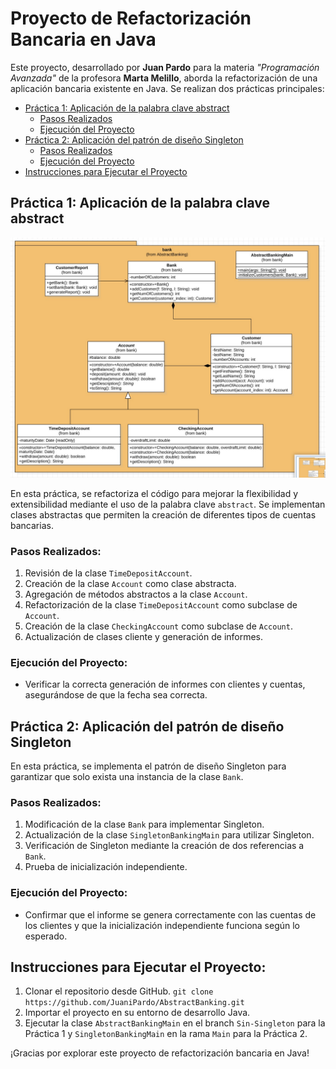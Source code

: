 # Proyecto de Refactorización Bancaria en Java

Este proyecto, desarrollado por **Juan Pardo** para la materia *"Programación Avanzada"* de la profesora **Marta Melillo**, aborda la refactorización de una aplicación bancaria existente en Java. Se realizan dos prácticas principales:

- [Práctica 1: Aplicación de la palabra clave abstract](#práctica-1-aplicación-de-la-palabra-clave-abstract)
  - [Pasos Realizados](#pasos-realizados)
  - [Ejecución del Proyecto](#ejecución-del-proyecto)
- [Práctica 2: Aplicación del patrón de diseño Singleton](#práctica-2-aplicación-del-patrón-de-diseño-singleton)
  - [Pasos Realizados](#pasos-realizados-1)
  - [Ejecución del Proyecto](#ejecución-del-proyecto-1)
- [Instrucciones para Ejecutar el Proyecto](#instrucciones-para-ejecutar-el-proyecto)

## Práctica 1: Aplicación de la palabra clave abstract

![](https://raw.githubusercontent.com/JuaniPardo/AbstractBanking/main/src/bank/AbstractBanking.jpeg)

En esta práctica, se refactoriza el código para mejorar la flexibilidad y extensibilidad mediante el uso de la palabra clave `abstract`. Se implementan clases abstractas que permiten la creación de diferentes tipos de cuentas bancarias.

### Pasos Realizados:
1. Revisión de la clase `TimeDepositAccount`.
2. Creación de la clase `Account` como clase abstracta.
3. Agregación de métodos abstractos a la clase `Account`.
4. Refactorización de la clase `TimeDepositAccount` como subclase de `Account`.
5. Creación de la clase `CheckingAccount` como subclase de `Account`.
6. Actualización de clases cliente y generación de informes.

### Ejecución del Proyecto:
- Verificar la correcta generación de informes con clientes y cuentas, asegurándose de que la fecha sea correcta.

## Práctica 2: Aplicación del patrón de diseño Singleton

En esta práctica, se implementa el patrón de diseño Singleton para garantizar que solo exista una instancia de la clase `Bank`.

### Pasos Realizados:
1. Modificación de la clase `Bank` para implementar Singleton.
2. Actualización de la clase `SingletonBankingMain` para utilizar Singleton.
3. Verificación de Singleton mediante la creación de dos referencias a `Bank`.
4. Prueba de inicialización independiente.

### Ejecución del Proyecto:
- Confirmar que el informe se genera correctamente con las cuentas de los clientes y que la inicialización independiente funciona según lo esperado.

## Instrucciones para Ejecutar el Proyecto:

1. Clonar el repositorio desde GitHub. `git clone https://github.com/JuaniPardo/AbstractBanking.git `
2. Importar el proyecto en su entorno de desarrollo Java.
3. Ejecutar la clase `AbstractBankingMain` en el branch `Sin-Singleton` para la Práctica 1 y `SingletonBankingMain` en la rama `Main` para la Práctica 2.

¡Gracias por explorar este proyecto de refactorización bancaria en Java!
